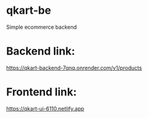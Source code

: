 # qkart-be
Simple ecommerce backend

# Backend link:

https://qkart-backend-7qnq.onrender.com/v1/products

# Frontend link:

https://qkart-ui-6110.netlify.app

